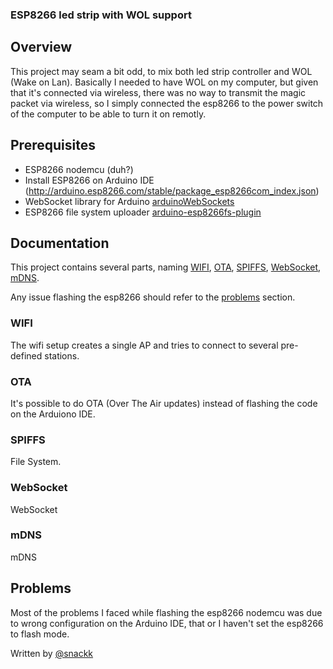 ### ESP8266 led strip with WOL support

## Overview

This project may seam a bit odd, to mix both led strip controller and WOL (Wake on Lan). Basically I needed to have WOL on my computer, but given that it's connected via wireless, there was no way to transmit the magic packet via wireless, so I simply connected the esp8266 to the power switch of the computer to be able to turn it on remotly.

## Prerequisites

* ESP8266 nodemcu (duh?)
* Install ESP8266 on Arduino IDE (http://arduino.esp8266.com/stable/package_esp8266com_index.json)
* WebSocket library for Arduino [arduinoWebSockets](https://github.com/Links2004/arduinoWebSockets)
* ESP8266 file system uploader [arduino-esp8266fs-plugin](https://github.com/esp8266/arduino-esp8266fs-plugin)

## Documentation

This project contains several parts, naming [WIFI](#wifi), [OTA](#ota), [SPIFFS](#spiffs), [WebSocket](#websocket), [mDNS](#mdns).

Any issue flashing the esp8266 should refer to the [problems](#problems) section.

### <a name="wifi"></a> WIFI

The wifi setup creates a single AP and tries to connect to several pre-defined stations.

### <a name="ota"></a> OTA

It's possible to do OTA (Over The Air updates) instead of flashing the code on the Arduiono IDE.

### <a name="spiffs"></a> SPIFFS

File System.

### <a name="websocket"></a> WebSocket

WebSocket

### <a name="mdns"></a> mDNS

mDNS

## <a name="problems"></a> Problems

Most of the problems I faced while flashing the esp8266 nodemcu was due to wrong configuration on the Arduino IDE, that or I haven't set the esp8266 to flash mode.
 
  Written by [@snackk](https://github.com/snackk)
